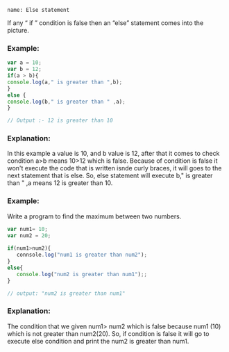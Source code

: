 ```ngMeta
name: Else statement
```

If any “ if ”  condition is false then an “else” statement comes into the picture.

### Example:
```javascript
var a = 10;
var b = 12;
if(a > b){
console.log(a," is greater than ",b);
}
else {
console.log(b," is greater than " ,a);
}

// Output :- 12 is greater than 10

```

### Explanation: 

In this example a value is 10, and b value is 12, after that it comes to check condition a>b means 10>12 which is false. Because of condition is false it won't execute the code that is written isnde curly braces, it will goes to the next statement that is else. So, else statement will execute b," is greater than " ,a means 12 is greater than 10.



### Example: 

Write a program to find the maximum between two numbers.

```javascript
var num1= 10;
var num2 = 20;
 
if(num1>num2){
   connsole.log("num1 is greater than num2");
}
else{
   console.log("num2 is greater than num1");;
}

// output: "num2 is greater than num1"

```

### Explanation:

The condition that we given num1> num2  which is false because num1 (10) which is not greater than num2(20). So, if condition is false it will go to execute else condition and print the num2 is greater than num1.
